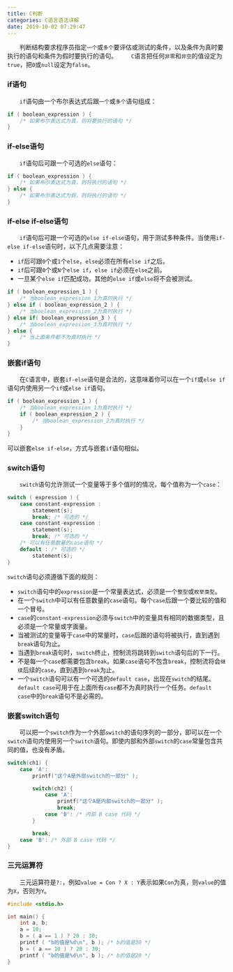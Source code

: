 ```yaml
---
title: C判断
categories: C语言语法详解
date: 2019-10-02 07:29:47
---
```

&emsp;&emsp;判断结构要求程序员指定`一个`或`多个`要评估或测试的条件，以及条件为真时要执行的语句和条件为假时要执行的语句。<!--more-->
&emsp;&emsp;`C`语言把任何`非零`和`非空`的值设定为`true`，把`0`或`null`设定为`false`。

### if语句

&emsp;&emsp;`if`语句由一个布尔表达式后跟`一个`或`多个`语句组成：

``` cpp
if ( boolean_expression ) {
    /* 如果布尔表达式为真，则将要执行的语句 */
}
```

### if-else语句

&emsp;&emsp;`if`语句后可跟一个可选的`else`语句：

``` cpp
if ( boolean_expression ) {
    /* 如果布尔表达式为真，则将执行的语句 */
} else {
    /* 如果布尔表达式为假，则将执行的语句 */
}
```

### if-else if-else语句

&emsp;&emsp;`if`语句后可跟一个可选的`else if-else`语句，用于测试多种条件。当使用`if-else if-else`语句时，以下几点需要注意：

- `if`后可跟`0`个或`1`个`else`，`else`必须在所有`else if`之后。
- `if`后可跟`0`个或`N`个`else if`，`else if`必须在`else`之前。
- 一旦某个`else if`匹配成功，其他的`else if`或`else`将不会被测试。

``` cpp
if ( boolean_expression_1 ) {
    /* 当boolean_expression_1为真时执行 */
} else if ( boolean_expression_2 ) {
    /* 当boolean_expression_2为真时执行 */
} else if( boolean_expression_3 ) {
    /* 当boolean_expression_3为真时执行 */
} else {
    /* 当上面条件都不为真时执行 */
}
```

### 嵌套if语句

&emsp;&emsp;在`C`语言中，嵌套`if-else`语句是合法的，这意味着你可以在一个`if`或`else if`语句内使用另一个`if`或`else if`语句。

``` cpp
if ( boolean_expression_1 ) {
    /* 当boolean_expression_1为真时执行 */
    if ( boolean_expression_2 ) {
        /* 当boolean_expression_2为真时执行 */
    }
}
```

可以嵌套`else if-else`，方式与嵌套`if`语句相似。

### switch语句

&emsp;&emsp;`switch`语句允许测试一个变量等于多个值时的情况，每个值称为一个`case`：

``` cpp
switch ( expression ) {
    case constant-expression :
        statement(s);
        break; /* 可选的 */
    case constant-expression :
        statement(s);
        break; /* 可选的 */
    /* 可以有任意数量的case语句 */
    default : /* 可选的 */
        statement(s);
}
```

`switch`语句必须遵循下面的规则：

- `switch`语句中的`expression`是一个常量表达式，必须是一个`整型`或`枚举类型`。
- 在一个`switch`中可以有任意数量的`case`语句。每个`case`后跟一个要比较的值和一个冒号。
- `case`的`constant-expression`必须与`switch`中的变量具有相同的数据类型，且必须是一个常量或字面量。
- 当被测试的变量等于`case`中的常量时，`case`后跟的语句将被执行，直到遇到`break`语句为止。
- 当遇到`break`语句时，`switch`终止，控制流将跳转到`switch`语句后的下一行。
- 不是每一个`case`都需要包含`break`。如果`case`语句不包含`break`，控制流将会`继续`后续的`case`，直到遇到`break`为止。
- 一个`switch`语句可以有一个可选的`default case`，出现在`switch`的结尾。`default case`可用于在上面所有`case`都不为真时执行一个任务。`default case`中的`break`语句不是必需的。

### 嵌套switch语句

&emsp;&emsp;可以把一个`switch`作为一个外部`switch`的语句序列的一部分，即可以在一个`switch`语句内使用另一个`switch`语句。即使内部和外部`switch`的`case`常量包含共同的值，也没有矛盾。

``` cpp
switch(ch1) {
    case 'A':
        printf("这个A是外部switch的一部分" );

        switch(ch2) {
            case 'A':
                printf("这个A是内部switch的一部分" );
                break;
            case 'B': /* 内部 B case 代码 */
        }

        break;
    case 'B': /* 外部 B case 代码 */
}
```

### 三元运算符

&emsp;&emsp;三元运算符是`?:`，例如`value = Con ? X : Y`表示如果`Con`为真，则`value`的值为`X`，否则为`Y`。

``` cpp
#include <stdio.h>

int main() {
    int a, b;
    a = 10;
    b = ( a == 1 ) ? 20 : 30;
    printf ( "b的值是%d\n", b ); /* b的值是30 */
    b = ( a == 10 ) ? 20 : 30;
    printf ( "b的值是%d\n", b ); /* b的值是20 */
}
```